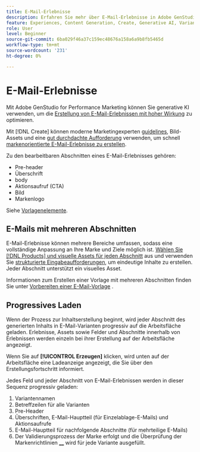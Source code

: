 ```yaml
---
title: E-Mail-Erlebnisse
description: Erfahren Sie mehr über E-Mail-Erlebnisse in Adobe GenStudio for Performance Marketing.
feature: Experiences, Content Generation, Create, Generative AI, Variant Generation
role: User
level: Beginner
source-git-commit: 6ba029f46a37c159ec48676a158a6a9b8fb5465d
workflow-type: tm+mt
source-wordcount: '231'
ht-degree: 0%

---
```



# E-Mail-Erlebnisse

Mit Adobe GenStudio for Performance Marketing können Sie generative KI verwenden, um die [Erstellung von E-Mail-Erlebnissen mit hoher Wirkung](/help/tutorials/create-email-experience.md) zu optimieren.

Mit [!DNL Create] können moderne Marketingexperten [guidelines](/help/user-guide/guidelines/overview.md), Bild-Assets und eine [ gut durchdachte Aufforderung](/help/user-guide/effective-prompts.md) verwenden, um schnell [markenorientierte E-Mail-Erlebnisse zu erstellen](/help/tutorials/create-email-experience.md).

Zu den bearbeitbaren Abschnitten eines E-Mail-Erlebnisses gehören:

* Pre-header
* Überschrift
* body
* Aktionsaufruf (CTA)
* Bild
* Markenlogo

Siehe [Vorlagenelemente](/help/user-guide/content/use-templates.md#template-elements).

<!-- ## Email capabilities

Content creators and marketers can produce brand-consistent email experiences in GenStudio for Performance Marketing. -->

## E-Mails mit mehreren Abschnitten

E-Mail-Erlebnisse können mehrere Bereiche umfassen, sodass eine vollständige Anpassung an Ihre Marke und Ziele möglich ist. [Wählen Sie  [!DNL Products]  und visuelle Assets für jeden Abschnitt](/help/tutorials/create-email-experience.md#add-parameters) aus und verwenden Sie [strukturierte Eingabeaufforderungen](/help/user-guide/effective-prompts.md#structured-prompts), um eindeutige Inhalte zu erstellen. Jeder Abschnitt unterstützt ein visuelles Asset.

Informationen zum Erstellen einer Vorlage mit mehreren Abschnitten finden Sie unter [Vorbereiten einer E-Mail-Vorlage](/help/user-guide/content/email-template.md) .

## Progressives Laden

Wenn der Prozess zur Inhaltserstellung beginnt, wird jeder Abschnitt des generierten Inhalts in E-Mail-Varianten progressiv auf die Arbeitsfläche geladen. Erlebnisse, Assets sowie Felder und Abschnitte innerhalb von Erlebnissen werden einzeln bei ihrer Erstellung auf der Arbeitsfläche angezeigt.

Wenn Sie auf **[!UICONTROL Erzeugen]** klicken, wird unten auf der Arbeitsfläche eine Ladeanzeige angezeigt, die Sie über den Erstellungsfortschritt informiert.

Jedes Feld und jeder Abschnitt von E-Mail-Erlebnissen werden in dieser Sequenz progressiv geladen:

1. Variantennamen
1. Betreffzeilen für alle Varianten
1. Pre-Header
1. Überschriften, E-Mail-Hauptteil (für Einzelablage-E-Mails) und Aktionsaufrufe
1. E-Mail-Hauptteil für nachfolgende Abschnitte (für mehrteilige E-Mails)
1. Der Validierungsprozess der Marke erfolgt und die Überprüfung der Markenrichtlinien [__](/help/user-guide/guidelines/brand-validation.md#brand-guidelines-check) wird für jede Variante ausgefüllt.
